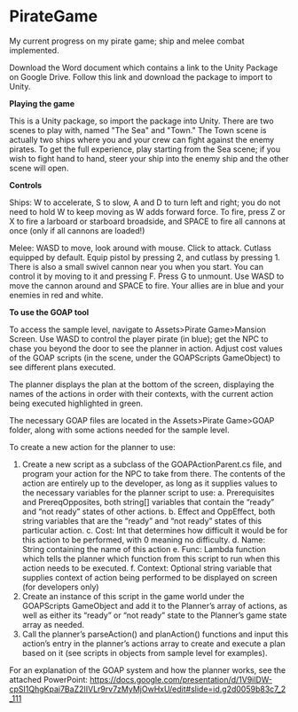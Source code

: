# PirateGame
My current progress on my pirate game; ship and melee combat implemented.

Download the Word document which contains a link to the Unity Package on Google Drive. Follow this link and download the package to import to Unity.

**Playing the game**

This is a Unity package, so import the package into Unity. There are two scenes to play with, named "The Sea" and "Town." The Town scene is actually two ships where you and your crew can fight against the enemy pirates. To get the full experience, play starting from the Sea scene; if you wish to fight hand to hand, steer your ship into the enemy ship and the other scene will open.

**Controls**

Ships: W to accelerate, S to slow, A and D to turn left and right; you do not need to hold W to keep moving as W adds forward force. To fire, press Z or X to fire a larboard or starboard broadside, and SPACE to fire all cannons at once (only if all cannons are loaded!)

Melee: WASD to move, look around with mouse. Click to attack. Cutlass equipped by default. Equip pistol by pressing 2, and cutlass by pressing 1. There is also a small swivel cannon near you when you start. You can control it by moving to it and pressing F. Press G to unmount. Use WASD to move the cannon around and SPACE to fire. Your allies are in blue and your enemies in red and white.

**To use the GOAP tool**

To access the sample level, navigate to Assets>Pirate Game>Mansion Screen. Use WASD to control the player pirate (in blue); get the NPC to chase you beyond the door to see the planner in action. Adjust cost values of the GOAP scripts (in the scene, under the GOAPScripts GameObject) to see different plans executed.

The planner displays the plan at the bottom of the screen, displaying the names of the actions in order with their contexts, with the current action being executed highlighted in green.

The necessary GOAP files are located in the Assets>Pirate Game>GOAP folder, along with some actions needed for the sample level.

To create a new action for the planner to use:
1.	Create a new script as a subclass of the GOAPActionParent.cs file, and program your action for the NPC to take from there. The contents of the action are entirely up to the developer, as long as it supplies values to the necessary variables for the planner script to use:
  a.	Prerequisites and PrereqOpposites, both string[] variables that contain the “ready” and “not ready” states of other actions.
  b.	Effect and OppEffect, both string variables that are the “ready” and “not ready” states of this particular action.
  c.	Cost: Int that determines how difficult it would be for this action to be performed, with 0 meaning no difficulty.
  d.	Name: String containing the name of this action
  e.	Func: Lambda function which tells the planner which function from this script to run when this action needs to be executed.
  f.	Context: Optional string variable that supplies context of action being performed to be displayed on screen (for developers only)
2.	Create an instance of this script in the game world under the GOAPScripts GameObject and add it to the Planner’s array of actions, as well as either its “ready” or “not ready” state to the Planner’s game state array as needed.
3.	Call the planner’s parseAction() and planAction() functions and input this action’s entry in the planner’s actions array to create and execute a plan based on it (see scripts in objects from sample level for examples).

For an explanation of the GOAP system and how the planner works, see the attached PowerPoint:
https://docs.google.com/presentation/d/1V9ilDW-cpSI1QhgKpai7BaZ2IIVLr9rv7zMyMjOwHxU/edit#slide=id.g2d0059b83c7_2_111
